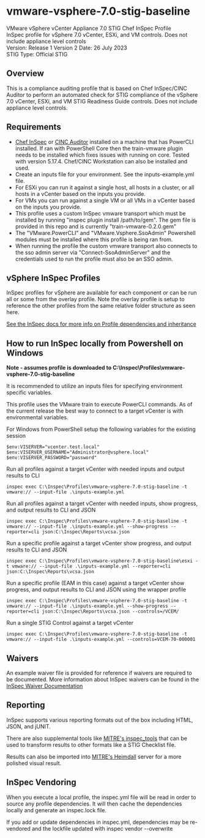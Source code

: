# vmware-vsphere-7.0-stig-baseline
VMware vSphere vCenter Appliance 7.0 STIG Chef InSpec Profile  
InSpec profile for vSphere 7.0 vCenter, ESXi, and VM controls. Does not include appliance level controls  
Version: Release 1 Version 2 Date: 26 July 2023  
STIG Type: Official STIG 

## Overview
This is a compliance auditing profile that is based on Chef InSpec/CINC Auditor to perform an automated check for STIG compliance of the vSphere 7.0 vCenter, ESXi, and VM STIG Readiness Guide controls. Does not include appliance level controls.  

## Requirements

- [Chef InSpec](https://downloads.chef.io/tools/inspec) or [CINC Auditor](https://cinc.sh/start/auditor/) installed on a machine that has PowerCLI installed. If ran with PowerShell Core then the train-vmware plugin needs to be installed which fixes issues with running on core. Tested with version 5.17.4. Chef/CINC Workstation can also be installed and used.
- Create an inputs file for your environment. See the inputs-example.yml file.  
- For ESXi you can run it against a single host, all hosts in a cluster, or all hosts in a vCenter based on the inputs you provide.  
- For VMs you can run against a single VM or all VMs in a vCenter based on the inputs you provide.  
- This profile uses a custom InSpec vmware transport which must be installed by running "inspec plugin install /path/to/gem". The gem file is provided in this repo and is currently "train-vmware-0.2.0.gem"  
- The "VMware.PowerCLI" and "VMware.Vsphere.SsoAdmin" Powershell modules must be installed where this profile is being ran from.  
- When running the profile the custom vmware transport also connects to the sso admin server via "Connect-SsoAdminServer" and the credentials used to run the profile must also be an SSO admin.  

## vSphere InSpec Profiles

InSpec profiles for vSphere are available for each component or can be run all or some from the overlay profile. Note the overlay profile is setup to reference the other profiles from the same relative folder structure as seen here.  

[See the InSpec docs for more info on Profile dependencies and inheritance](https://www.inspec.io/docs/reference/profiles/)


## How to run InSpec locally from Powershell on Windows

**Note - assumes profile is downloaded to C:\Inspec\Profiles\vmware-vsphere-7.0-stig-baseline**  

It is recommended to utilize an inputs files for specifying environment specific variables.  

This profile uses the VMware train to execute PowerCLI commands.  As of the current release the best way to connect to a target vCenter is with environmental variables.

For Windows from PowerShell setup the following variables for the existing session
```
$env:VISERVER="vcenter.test.local"
$env:VISERVER_USERNAME="Administrator@vsphere.local"
$env:VISERVER_PASSWORD="password"
```

Run all profiles against a target vCenter with needed inputs and output results to CLI  
```
inspec exec C:\Inspec\Profiles\vmware-vsphere-7.0-stig-baseline -t vmware:// --input-file .\inputs-example.yml
```

Run all profiles against a target vCenter with needed inputs, show progress, and output results to CLI and JSON  
```
inspec exec C:\Inspec\Profiles\vmware-vsphere-7.0-stig-baseline -t vmware:// --input-file .\inputs-example.yml --show-progress --reporter=cli json:C:\Inspec\Reports\vcsa.json
```

Run a specific profile against a target vCenter show progress, and output results to CLI and JSON  
```
inspec exec C:\Inspec\Profiles\vmware-vsphere-7.0-stig-baseline\esxi -t vmware:// --input-file .\inputs-example.yml --reporter=cli json:C:\Inspec\Reports\vcsa.json
```

Run a specific profile (EAM in this case) against a target vCenter show progress, and output results to CLI and JSON using the wrapper profile  
```
inspec exec C:\Inspec\Profiles\vmware-vsphere-7.0-stig-baseline -t vmware:// --input-file .\inputs-example.yml --show-progress --reporter=cli json:C:\Inspec\Reports\vcsa.json --controls=/VCEM/
```

Run a single STIG Control against a target vCenter  
```
inspec exec C:\Inspec\Profiles\vmware-vsphere-7.0-stig-baseline -t vmware:// --input-file .\inputs-example.yml --controls=VCEM-70-000001
```

## Waivers
An example waiver file is provided for reference if waivers are required to be documented. More information about InSpec waivers can be found in the [InSpec Waiver Documentation](https://docs.chef.io/inspec/waivers/)  

## Reporting
InSpec supports various reporting formats out of the box including HTML, JSON, and jUNIT.  

There are also supplemental tools like [MITRE's inspec_tools](https://github.com/mitre/inspec_tools) that can be used to transform results to other formats like a STIG Checklist file.  

Results can also be imported into [MITRE's Heimdall](https://github.com/mitre/heimdall2) server for a more polished visual result.

## InSpec Vendoring

When you execute a local profile, the inspec.yml file will be read in order to source any profile dependencies. It will then cache the dependencies locally and generate an inspec.lock file.

If you add or update dependencies in inspec.yml, dependencies may be re-vendored and the lockfile updated with inspec vendor --overwrite
